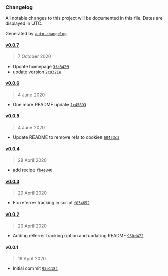 ### Changelog

All notable changes to this project will be documented in this file. Dates are displayed in UTC.

Generated by [`auto-changelog`](https://github.com/CookPete/auto-changelog).

#### [v0.0.7](https://github.com/pixelplicity/gatsby-plugin-plausible/compare/v0.0.6...v0.0.7)

> 7 October 2020

- Update homepage [`3fc8429`](https://github.com/pixelplicity/gatsby-plugin-plausible/commit/3fc84297342a6da90b12dbaa4411ce0fc8ce82ab)
- update version [`2c9321e`](https://github.com/pixelplicity/gatsby-plugin-plausible/commit/2c9321e47429afb3a80a637b8165b54151b7eac8)

#### [v0.0.6](https://github.com/pixelplicity/gatsby-plugin-plausible/compare/v0.0.5...v0.0.6)

> 4 June 2020

- One more README update [`1c45893`](https://github.com/pixelplicity/gatsby-plugin-plausible/commit/1c458938f2d120576b226e1cf62511a5d277f89b)

#### [v0.0.5](https://github.com/pixelplicity/gatsby-plugin-plausible/compare/v0.0.4...v0.0.5)

> 4 June 2020

- Update README to remove refs to cookies [`60433c3`](https://github.com/pixelplicity/gatsby-plugin-plausible/commit/60433c31b836d4e24bf8c59685c080c1857d8dba)

#### [v0.0.4](https://github.com/pixelplicity/gatsby-plugin-plausible/compare/v0.0.3...v0.0.4)

> 28 April 2020

- add recipe [`fb4e840`](https://github.com/pixelplicity/gatsby-plugin-plausible/commit/fb4e840d70f3c51347cf04b73dda658c29c33b94)

#### [v0.0.3](https://github.com/pixelplicity/gatsby-plugin-plausible/compare/v0.0.2...v0.0.3)

> 20 April 2020

- Fix referrer tracking in script [`f034652`](https://github.com/pixelplicity/gatsby-plugin-plausible/commit/f0346526b46471f2bffbbf78d632927555daf698)

#### [v0.0.2](https://github.com/pixelplicity/gatsby-plugin-plausible/compare/v0.0.1...v0.0.2)

> 20 April 2020

- Adding referrer tracking option and updating README [`960d472`](https://github.com/pixelplicity/gatsby-plugin-plausible/commit/960d4726a4100f8255746cfff984726958fab58c)

#### v0.0.1

> 19 April 2020

- Initial commit [`95e1184`](https://github.com/pixelplicity/gatsby-plugin-plausible/commit/95e11846c97e032e6b8f00456f2ad9e7f87d653e)
